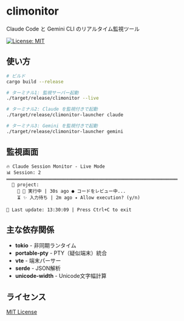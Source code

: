 # climonitor

Claude Code と Gemini CLI のリアルタイム監視ツール

[![License: MIT](https://img.shields.io/badge/License-MIT-yellow.svg)](https://opensource.org/licenses/MIT)

## 使い方

```bash
# ビルド
cargo build --release

# ターミナル1: 監視サーバー起動
./target/release/climonitor --live

# ターミナル2: Claude を監視付きで起動
./target/release/climonitor-launcher claude

# ターミナル3: Gemini を監視付きで起動  
./target/release/climonitor-launcher gemini
```

## 監視画面

```
🔥 Claude Session Monitor - Live Mode
📊 Session: 2
═══════════════════════════════════════════════════════════════
  📁 project:
    🔵 🤖 実行中 | 30s ago ● コードをレビュー中...
    ⏳ ✨ 入力待ち | 2m ago ✦ Allow execution? (y/n)
    
🔄 Last update: 13:30:09 | Press Ctrl+C to exit
```

## 主な依存関係

- **tokio** - 非同期ランタイム
- **portable-pty** - PTY（疑似端末）統合
- **vte** - 端末パーサー  
- **serde** - JSON解析
- **unicode-width** - Unicode文字幅計算

## ライセンス

[MIT License](LICENSE)